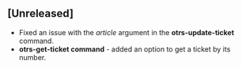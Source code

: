 ## [Unreleased]
- Fixed an issue with the *article* argument in the **otrs-update-ticket** command.
- **otrs-get-ticket command** - added an option to get a ticket by its number.
